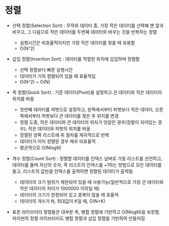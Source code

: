 # 정렬

* 선택 정렬(Selection Sort) : 무작위 데이터 중, 가장 작은 데이터를 선택해 맨 앞과 바꾸고, 그 다음으로 작은 데이터를 두번째 데이터와 바꾸는 것을 반복하는 정렬
    * 실행시간은 비효율적이지만 가장 작은 데이터를 찾을 때 유용함
    * O(N^2)
    
* 삽입 정렬(Insertion Sort) : 데이터를 적절한 위치에 삽입하며 정렬함
    * 선택 정렬보다 빠른 실행시간
    * 데이터가 거의 정렬되어 있을 때 효율적임
    * O(N^2) ~ O(N)
    
* 퀵 정렬(Quick Sort) : 기준 데이터(Pivot)을 설정하고 큰 데이터와 작은 데이터의 위치를 바꿈
    * 첫번째 데이터를 피벗으로 설정하고, 왼쪽에서부터 피벗보다 작은 데이터, 오른쪽에서부터 피벗보다 큰 데이터를 찾은 후 위치를 변경
    * 정렬 도중, 작은 데이터와 큰 데이터의 위치가 엇갈린 경우(정렬이 되어있는 경우), 작은 데이터와 피벗의 위치를 바꿈
    * 정렬된 양쪽 리스트에 위 절차를 재귀적으로 반복
    * 데이터가 이미 정렬된 경우 매우 비효율적
    * 평균적으로 O(NlogN)
    
* 계수 정렬(Count Sort) : 정렬할 데이터를 인덱스 넘버로 가질 리스트를 선언하고, 데이터를 돌며 자신의 숫자, 즉 리스트의 인덱스를 +1하는 방법으로 모든 데이터를 돌고, 리스트의 값만큼 인덱스를 출력하면 정렬된 데이터가 출력됨
    * 데이터의 크기 범위가 제한되어 있을 때 사용가능(일반적으로 가장 큰 데이터와 작은 데이터의 차이가 1000000 이하일 때)
    * 데이터의 크기가 한정되어 있고 중복이 많을 때 효율적
    * 데이터의 개수가 N, 최대값이 K일 때, O(N+K)
    
* 표준 라이브러리 정렬들은 대부분 퀵, 병합 정렬에 기반하고 O(NlogN)을 보장함. 파이썬의 정렬 라이브러리도 병합 정렬과 삽입 정렬을 기반하여 만들어짐
